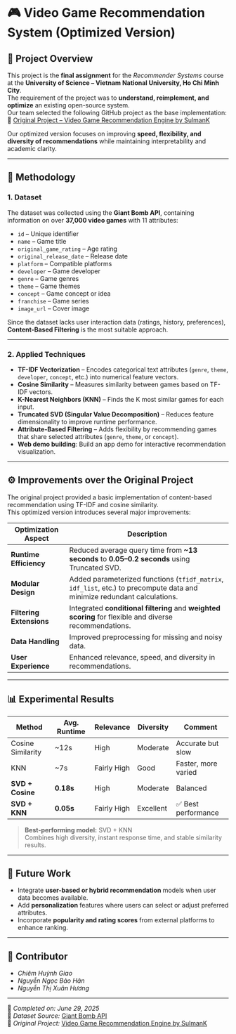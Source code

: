 # 🎮 Video Game Recommendation System (Optimized Version)

## 📘 Project Overview
This project is the **final assignment** for the *Recommender Systems* course at the **University of Science – Vietnam National University, Ho Chi Minh City**.  
The requirement of the project was to **understand, reimplement, and optimize** an existing open-source system.  
Our team selected the following GitHub project as the base implementation:  
🔗 [Original Project – Video Game Recommendation Engine by SulmanK](https://github.com/SulmanK/Video-Game-Recommendation-Engine/blob/master/Video%20Game%20Recommendation%20Engine.ipynb)

Our optimized version focuses on improving **speed, flexibility, and diversity of recommendations** while maintaining interpretability and academic clarity.

---

## 🧠 Methodology

### 1. Dataset
The dataset was collected using the **Giant Bomb API**, containing information on over **37,000 video games** with 11 attributes:
- `id` – Unique identifier  
- `name` – Game title  
- `original_game_rating` – Age rating  
- `original_release_date` – Release date  
- `platform` – Compatible platforms  
- `developer` – Game developer  
- `genre` – Game genres  
- `theme` – Game themes  
- `concept` – Game concept or idea  
- `franchise` – Game series  
- `image_url` – Cover image  

Since the dataset lacks user interaction data (ratings, history, preferences), **Content-Based Filtering** is the most suitable approach.

---

### 2. Applied Techniques
- **TF-IDF Vectorization** – Encodes categorical text attributes (`genre`, `theme`, `developer`, `concept`, etc.) into numerical feature vectors.  
- **Cosine Similarity** – Measures similarity between games based on TF-IDF vectors.  
- **K-Nearest Neighbors (KNN)** – Finds the K most similar games for each input.  
- **Truncated SVD (Singular Value Decomposition)** – Reduces feature dimensionality to improve runtime performance.  
- **Attribute-Based Filtering** – Adds flexibility by recommending games that share selected attributes (`genre`, `theme`, or `concept`).
- **Web demo building**: Build an app demo for interactive recommendation visualization.

---

## ⚙️ Improvements over the Original Project
The original project provided a basic implementation of content-based recommendation using TF-IDF and cosine similarity.  
This optimized version introduces several major improvements:

| Optimization Aspect | Description |
|----------------------|-------------|
| **Runtime Efficiency** | Reduced average query time from **~13 seconds** to **0.05–0.2 seconds** using Truncated SVD. |
| **Modular Design** | Added parameterized functions (`tfidf_matrix`, `idf_list`, etc.) to precompute data and minimize redundant calculations. |
| **Filtering Extensions** | Integrated **conditional filtering** and **weighted scoring** for flexible and diverse recommendations. |
| **Data Handling** | Improved preprocessing for missing and noisy data. |
| **User Experience** | Enhanced relevance, speed, and diversity in recommendations. |

---

## 📊 Experimental Results

| Method | Avg. Runtime | Relevance | Diversity | Comment |
|--------|---------------|-----------|------------|----------|
| Cosine Similarity | ~12s | High | Moderate | Accurate but slow |
| KNN | ~7s | Fairly High | Good | Faster, more varied |
| **SVD + Cosine** | **0.18s** | High | Moderate | Balanced |
| **SVD + KNN** | **0.05s** | Fairly High | Excellent | ✅ Best performance |

> **Best-performing model:** SVD + KNN  
> Combines high diversity, instant response time, and stable similarity results.

---

## 🚀 Future Work
- Integrate **user-based or hybrid recommendation** models when user data becomes available.  
- Add **personalization** features where users can select or adjust preferred attributes.  
- Incorporate **popularity and rating scores** from external platforms to enhance ranking.  

---

## 👥 Contributor
- *Chiêm Huỳnh Giao*  
- *Nguyễn Ngọc Bảo Hân*  
- *Nguyễn Thị Xuân Hương*  

---

📅 *Completed on: June 29, 2025*  
🔗 *Dataset Source:* [Giant Bomb API](https://www.giantbomb.com/api/)  
🔗 *Original Project:* [Video Game Recommendation Engine by SulmanK](https://github.com/SulmanK/Video-Game-Recommendation-Engine/blob/master/Video%20Game%20Recommendation%20Engine.ipynb)
